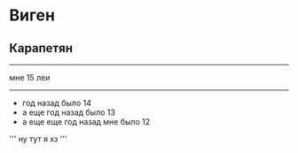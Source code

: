 # Виген

## Карапетян

***
мне 15 леи
***

* год назад было 14
* а еще год назад было 13
* а еще еще год назад мне было 12

'''
ну тут я хз
'''
